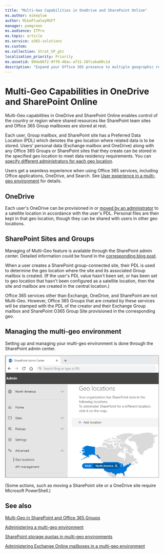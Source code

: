 ```yaml
---
title: "Multi-Geo Capabilities in OneDrive and SharePoint Online"
ms.author: mikeplum
author: MikePlumleyMSFT
manager: pamgreen
ms.audience: ITPro
ms.topic: article
ms.service: o365-solutions
ms.custom: 
ms.collection: Strat_SP_gtc
localization_priority: Priority
ms.assetid: 094e86f2-9ff0-40ac-af31-28fcaba00c1d
description: "Expand your Office 365 presence to multiple geographic regions with multi-geo capabilities in OneDrive Online."
---
```


# Multi-Geo Capabilities in OneDrive and SharePoint Online

Multi-Geo capabilities in OneDrive and SharePoint Online enables control of the country or region where shared resources like SharePoint team sites and Office 365 Group mailboxes are stored at rest.

Each user, Group mailbox, and SharePoint site has a Preferred Data Location (PDL) which denotes the geo location where related data is to be stored. Users' personal data (Exchange mailbox and OneDrive) along with any Office 365 Groups or SharePoint sites that they create can be stored in the specified geo location to meet data residency requirements. You can [specify different administrators for each geo location](add-a-sharepoint-geo-admin.md).

Users get a seamless experience when using Office 365 services, including Office applications, OneDrive, and Search. See [User experience in a multi-geo environment](multi-geo-user-experience.md) for details.

## OneDrive

Each user's OneDrive can be provisioned in or [moved by an administrator](move-onedrive-between-geo-locations.md) to a satellite location in accordance with the user's PDL. Personal files are then kept in that geo location, though they can be shared with users in other geo locations.

## SharePoint Sites and Groups

Managing of Multi-Geo feature is available through the SharePoint admin center. Detailed information could be found in the [corresponding blog post](https://techcommunity.microsoft.com/t5/Office-365-Blog/Now-available-Multi-Geo-in-SharePoint-and-Office-365-Groups/ba-p/263302).

When a user creates a SharePoint group-connected site, their PDL is used to determine the geo location where the site and its associated Group mailbox is created. (If the user's PDL value hasn't been set, or has been set to geo location that hasn't been configured as a satellite location, then the site and mailbox are created in the central location.)

Office 365 services other than Exchange, OneDrive, and SharePoint are not Multi-Geo. However, Office 365 Groups that are created by these services will be stamped with the PDL of the creator and their Exchange Group mailbox and SharePoint O365 Group Site provisioned in the corresponding geo. 

## Managing the multi-geo environment

Setting up and managing your multi-geo environment is done through the SharePoint admin center. 

![Screenshot of geo locations page in the SharePoint admin center](media/sharepoint-multi-geo-admin-center.png)

(Some actions, such as moving a SharePoint site or a OneDrive site require Microsoft PowerShell.)

## See also

[Multi-Geo in SharePoint and Office 365 Groups](https://techcommunity.microsoft.com/t5/Office-365-Blog/Now-available-Multi-Geo-in-SharePoint-and-Office-365-Groups/ba-p/263302)

[Administering a multi-geo environment](administering-a-multi-geo-environment.md)

[SharePoint storage quotas in multi-geo environments](sharepoint-multi-geo-storage-quota.md)

[Administering Exchange Online mailboxes in a multi-geo environment](administering-exchange-online-multi-geo.md)
